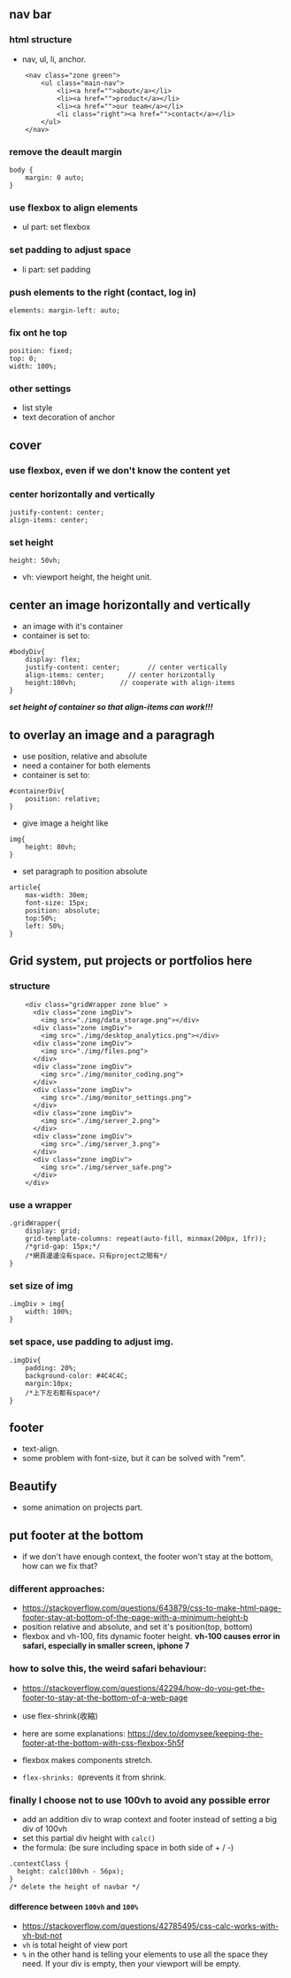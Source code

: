 ## nav bar

### html structure

- nav, ul, li, anchor.

```
	<nav class="zone green">
		<ul class="main-nav">
			<li><a href="">about</a></li>
			<li><a href="">product</a></li>
			<li><a href="">our team</a></li>
			<li class="right"><a href="">contact</a></li>
		</ul>
	</nav>
```

### remove the deault margin
```
body {
    margin: 0 auto;
}
```
### use flexbox to align elements

- ul part: set flexbox

### set padding to adjust space

- li part: set padding

### push elements to the right (contact, log in)

```
elements: margin-left: auto;
```

### fix ont he top

```
position: fixed;
top: 0;
width: 100%;
```

### other settings

- list style
- text decoration of anchor


## cover

### use flexbox, even if we don't know the content yet
### center horizontally and vertically

```
justify-content: center;
align-items: center;
```

### set height

```
height: 50vh;
```
- vh: viewport height, the height unit.


## center an image horizontally and vertically
- an image with it's container
- container is set to:
```
#bodyDiv{
    display: flex;
    justify-content: center;       // center vertically
    align-items: center;      // center horizontally
    height:100vh;           // cooperate with align-items
}
```
***set height of container so that align-items can work!!!***


## to overlay an image and a paragragh
- use position, relative and absolute
- need a container for both elements
- container is set to:
```
#containerDiv{
    position: relative;
}
```
- give image a height like
```
img{
    height: 80vh;
}
```
- set paragraph to position absolute
```
article{
    max-width: 30em;
    font-size: 15px;
    position: absolute;
    top:50%;
    left: 50%;
}
```

## Grid system, put projects or portfolios here

### structure

```
	<div class="gridWrapper zone blue" >
	  <div class="zone imgDiv">
	  	<img src="./img/data_storage.png"></div>
	  <div class="zone imgDiv">
	  	<img src="./img/desktop_analytics.png"></div>
	  <div class="zone imgDiv">
	  	<img src="./img/files.png">
	  </div>
	  <div class="zone imgDiv">
	  	<img src="./img/monitor_coding.png">
	  </div>
	  <div class="zone imgDiv">
	  	<img src="./img/monitor_settings.png">
	  </div>
	  <div class="zone imgDiv">
	  	<img src="./img/server_2.png">
	  </div>
	  <div class="zone imgDiv">
	  	<img src="./img/server_3.png">
	  </div>
	  <div class="zone imgDiv">
	  	<img src="./img/server_safe.png">
	  </div>
	</div>
```
### use a wrapper
```
.gridWrapper{
    display: grid;
    grid-template-columns: repeat(auto-fill, minmax(200px, 1fr));
    /*grid-gap: 15px;*/
    /*網頁邊邊沒有space，只有project之間有*/
}
```
### set size of img
```
.imgDiv > img{
    width: 100%;
}
```

### set space, use padding to adjust img.
```
.imgDiv{
    padding: 20%;
    background-color: #4C4C4C;
    margin:10px;
    /*上下左右都有space*/
}
```

## footer

- text-align.
- some problem with font-size, but it can be solved with "rem".

## Beautify

- some animation on projects part.




## put footer at the bottom
- if we don't have enough context, the footer won't stay at the bottom, how can we fix that?

### different approaches: 
- https://stackoverflow.com/questions/643879/css-to-make-html-page-footer-stay-at-bottom-of-the-page-with-a-minimum-height-b
- position relative and absolute, and set it's position(top, bottom)
- flexbox and vh-100, fits dynamic footer height.
**vh-100 causes error in safari, especially in smaller screen, iphone 7**

### how to solve this, the weird safari behaviour:
- https://stackoverflow.com/questions/42294/how-do-you-get-the-footer-to-stay-at-the-bottom-of-a-web-page
- use flex-shrink(收縮)

- here are some explanations: https://dev.to/domysee/keeping-the-footer-at-the-bottom-with-css-flexbox-5h5f
- flexbox makes components stretch.
- ```flex-shrinks: 0```prevents it from shrink.

### finally I choose not to use 100vh to avoid any possible error
- add an addition div to wrap context and footer instead of setting a big div of 100vh
- set this partial div height with ```calc()```
- the formula: (be sure including space in both side of + / -)
```
.contextClass {
  height: calc(100vh - 56px);
}
/* delete the height of navbar */
```
#### difference between ```100vh``` and ```100%```
- https://stackoverflow.com/questions/42785495/css-calc-works-with-vh-but-not
- ```vh``` is total height of view port
- ```%``` in the other hand is telling your elements to use all the space they need. If your div is empty, then your viewport will be empty.

